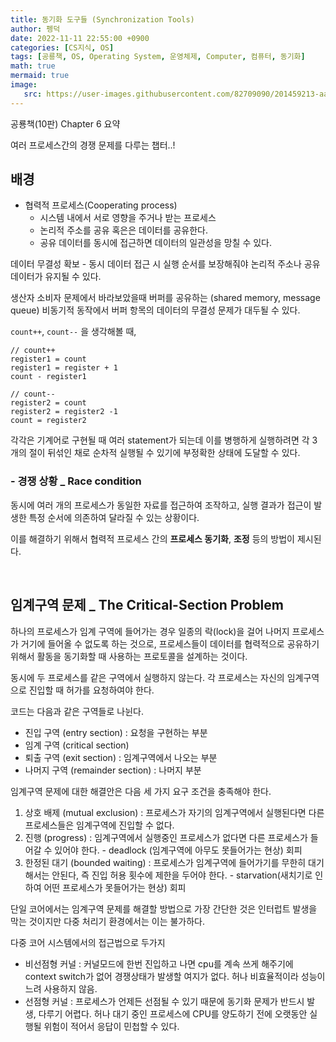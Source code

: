 ```yaml
---
title: 동기화 도구들 (Synchronization Tools)
author: 펭덕
date: 2022-11-11 22:55:00 +0900
categories: [CS지식, OS]
tags: [공룡책, OS, Operating System, 운영체제, Computer, 컴퓨터, 동기화]
math: true
mermaid: true
image:
   src: https://user-images.githubusercontent.com/82709090/201459213-aac54b5b-1ae6-4ed8-85d2-867002b3b7db.png
---
```


공룡책(10판) Chapter 6 요약

여러 프로세스간의 경쟁 문제를 다루는 챕터..!

## 배경

- 협력적 프로세스(Cooperating process)
   - 시스템 내에서 서로 영향을 주거나 받는 프로세스
   - 논리적 주소를 공유 혹은은 데이터를 공유한다. 
   - 공유 데이터를 동시에 접근하면 데이터의 일관성을 망칠 수 있다.

데이터 무결성 확보 - 동시 데이터 접근 시 실행 순서를 보장해줘야 논리적 주소나 공유 데이터가 유지될 수 있다. 

생산자 소비자 문제에서 바라보았을때 버퍼를 공유하는 (shared memory, message queue) 비동기적 동작에서 버퍼 항목의 데이터의 무결성 문제가 대두될 수 있다.

`count++`, `count--` 을 생각해볼 때,

```
// count++
register1 = count
register1 = register + 1
count - register1

// count--
register2 = count
register2 = register2 -1
count = register2
```
각각은 기계어로 구현될 때 여러 statement가 되는데 이를 병행하게 실행하려면 각 3개의 절이 뒤섞인 채로 순차적 실행될 수 있기에 부정확한 상태에 도달할 수 있다.

### - 경쟁 상황 _ Race condition 

동시에 여러 개의 프로세스가 동일한 자료를 접근하여 조작하고, 실행 결과가 접근이 발생한 특정 순서에 의존하여 달라질 수 있는 상황이다.

이를 해결하기 위해서 협력적 프로세스 간의 **프로세스 동기화**, **조정** 등의 방법이 제시된다.

<br>

## 임계구역 문제 _ The Critical-Section Problem

하나의 프로세스가 임계 구역에 들어가는 경우 일종의 락(lock)을 걸어 나머지 프로세스가 거기에 들어올 수 없도록 하는 것으로, 프로세스들이 데이터를 협력적으로 공유하기 위해서 활동을 동기화할 때 사용하는 프로토콜을 설계하는 것이다.

동시에 두 프로세스를 같은 구역에서 실행하지 않는다. 각 프로세스는 자신의 임계구역으로 진입할 때 허가를 요청하여야 한다.

코드는 다음과 같은 구역들로 나뉜다.

- 진입 구역 (entry section) : 요청을 구현하는 부분
- 임계 구역 (critical section)
- 퇴출 구역 (exit section) : 임계구역에서 나오는 부분
- 나머지 구역 (remainder section) : 나머지 부분

임계구역 문제에 대한 해결안은 다음 세 가지 요구 조건을 충족해야 한다.

1. 상호 배제 (mutual exclusion) : 프로세스가 자기의 임계구역에서 실행된다면 다른 프로세스들은 임계구역에 진입할 수 없다.
2. 진행 (progress) : 임계구역에서 실행중인 프로세스가 없다면 다른 프로세스가 들어갈 수 있어야 한다. - deadlock (임계구역에 아무도 못들어가는 현상) 회피
3. 한정된 대기 (bounded waiting) : 프로세스가 임계구역에 들어가기를 무한히 대기해서는 안된다, 즉 진입 허용 횟수에 제한을 두어야 한다. - starvation(새치기로 인하여 어떤 프로세스가 못들어가는 현상) 회피


단일 코어에서는 임계구역 문제를 해결할 방법으로 가장 간단한 것은 인터럽트 발생을 막는 것이지만 다중 처리기 환경에서는 이는 불가하다.

다중 코어 시스템에서의 접근법으로 두가지

- 비선점형 커널 : 커널모드에 한번 진입하고 나면 cpu를 계속 쓰게 해주기에 context switch가 없어 경쟁상태가 발생할 여지가 없다. 허나 비효율적이라 성능이 느려 사용하지 않음.
- 선점형 커널 : 프로세스가 언제든 선점될 수 있기 때문에 동기화 문제가 반드시 발생, 다루기 어렵다. 허나 대기 중인 프로세스에 CPU를 양도하기 전에 오랫동안 실행될 위험이 적어서 응답이 민첩할 수 있다. 


